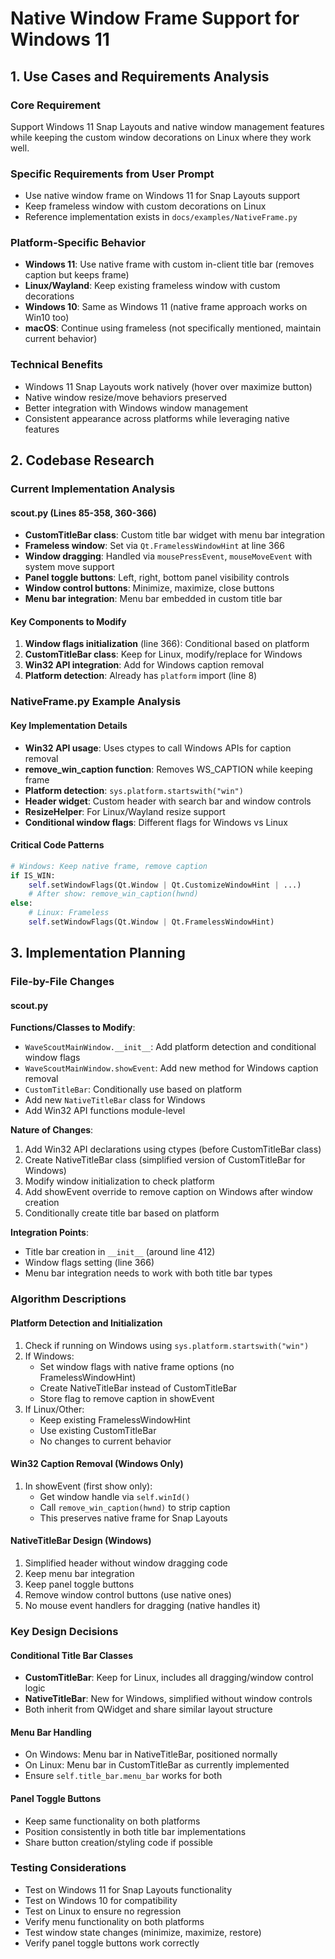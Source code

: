 # Native Window Frame Support for Windows 11

## 1. Use Cases and Requirements Analysis

### Core Requirement
Support Windows 11 Snap Layouts and native window management features while keeping the custom window decorations on Linux where they work well.

### Specific Requirements from User Prompt
- Use native window frame on Windows 11 for Snap Layouts support
- Keep frameless window with custom decorations on Linux
- Reference implementation exists in `docs/examples/NativeFrame.py`

### Platform-Specific Behavior
- **Windows 11**: Use native frame with custom in-client title bar (removes caption but keeps frame)
- **Linux/Wayland**: Keep existing frameless window with custom decorations
- **Windows 10**: Same as Windows 11 (native frame approach works on Win10 too)
- **macOS**: Continue using frameless (not specifically mentioned, maintain current behavior)

### Technical Benefits
- Windows 11 Snap Layouts work natively (hover over maximize button)
- Native window resize/move behaviors preserved
- Better integration with Windows window management
- Consistent appearance across platforms while leveraging native features

## 2. Codebase Research

### Current Implementation Analysis

#### scout.py (Lines 85-358, 360-366)
- **CustomTitleBar class**: Custom title bar widget with menu bar integration
- **Frameless window**: Set via `Qt.FramelessWindowHint` at line 366
- **Window dragging**: Handled via `mousePressEvent`, `mouseMoveEvent` with system move support
- **Panel toggle buttons**: Left, right, bottom panel visibility controls
- **Window control buttons**: Minimize, maximize, close buttons
- **Menu bar integration**: Menu bar embedded in custom title bar

#### Key Components to Modify
1. **Window flags initialization** (line 366): Conditional based on platform
2. **CustomTitleBar class**: Keep for Linux, modify/replace for Windows
3. **Win32 API integration**: Add for Windows caption removal
4. **Platform detection**: Already has `platform` import (line 8)

### NativeFrame.py Example Analysis

#### Key Implementation Details
- **Win32 API usage**: Uses ctypes to call Windows APIs for caption removal
- **remove_win_caption function**: Removes WS_CAPTION while keeping frame
- **Platform detection**: `sys.platform.startswith("win")`
- **Header widget**: Custom header with search bar and window controls
- **ResizeHelper**: For Linux/Wayland resize support
- **Conditional window flags**: Different flags for Windows vs Linux

#### Critical Code Patterns
```python
# Windows: Keep native frame, remove caption
if IS_WIN:
    self.setWindowFlags(Qt.Window | Qt.CustomizeWindowHint | ...)
    # After show: remove_win_caption(hwnd)
else:
    # Linux: Frameless
    self.setWindowFlags(Qt.Window | Qt.FramelessWindowHint)
```

## 3. Implementation Planning

### File-by-File Changes

#### **scout.py**
**Functions/Classes to Modify**:
- `WaveScoutMainWindow.__init__`: Add platform detection and conditional window flags
- `WaveScoutMainWindow.showEvent`: Add new method for Windows caption removal
- `CustomTitleBar`: Conditionally use based on platform
- Add new `NativeTitleBar` class for Windows
- Add Win32 API functions module-level

**Nature of Changes**:
1. Add Win32 API declarations using ctypes (before CustomTitleBar class)
2. Create NativeTitleBar class (simplified version of CustomTitleBar for Windows)
3. Modify window initialization to check platform
4. Add showEvent override to remove caption on Windows after window creation
5. Conditionally create title bar based on platform

**Integration Points**:
- Title bar creation in `__init__` (around line 412)
- Window flags setting (line 366)
- Menu bar integration needs to work with both title bar types

### Algorithm Descriptions

#### Platform Detection and Initialization
1. Check if running on Windows using `sys.platform.startswith("win")`
2. If Windows:
   - Set window flags with native frame options (no FramelessWindowHint)
   - Create NativeTitleBar instead of CustomTitleBar
   - Store flag to remove caption in showEvent
3. If Linux/Other:
   - Keep existing FramelessWindowHint
   - Use existing CustomTitleBar
   - No changes to current behavior

#### Win32 Caption Removal (Windows Only)
1. In showEvent (first show only):
   - Get window handle via `self.winId()`
   - Call `remove_win_caption(hwnd)` to strip caption
   - This preserves native frame for Snap Layouts

#### NativeTitleBar Design (Windows)
1. Simplified header without window dragging code
2. Keep menu bar integration
3. Keep panel toggle buttons
4. Remove window control buttons (use native ones)
5. No mouse event handlers for dragging (native handles it)

### Key Design Decisions

#### Conditional Title Bar Classes
- **CustomTitleBar**: Keep for Linux, includes all dragging/window control logic
- **NativeTitleBar**: New for Windows, simplified without window controls
- Both inherit from QWidget and share similar layout structure

#### Menu Bar Handling
- On Windows: Menu bar in NativeTitleBar, positioned normally
- On Linux: Menu bar in CustomTitleBar as currently implemented
- Ensure `self.title_bar.menu_bar` works for both

#### Panel Toggle Buttons
- Keep same functionality on both platforms
- Position consistently in both title bar implementations
- Share button creation/styling code if possible

### Testing Considerations
- Test on Windows 11 for Snap Layouts functionality
- Test on Windows 10 for compatibility
- Test on Linux to ensure no regression
- Verify menu functionality on both platforms
- Test window state changes (minimize, maximize, restore)
- Verify panel toggle buttons work correctly